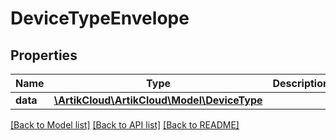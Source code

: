 # DeviceTypeEnvelope

## Properties
Name | Type | Description | Notes
------------ | ------------- | ------------- | -------------
**data** | [**\ArtikCloud\ArtikCloud\Model\DeviceType**](DeviceType.md) |  | 

[[Back to Model list]](../README.md#documentation-for-models) [[Back to API list]](../README.md#documentation-for-api-endpoints) [[Back to README]](../README.md)


